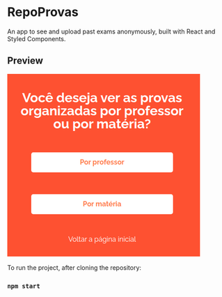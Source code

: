 # RepoProvas 

An app to see and upload past exams anonymously, built with React and Styled Components.

## Preview

![image](./src/assets/images/preview.png)

To run the project, after cloning the repository:

### `npm start`